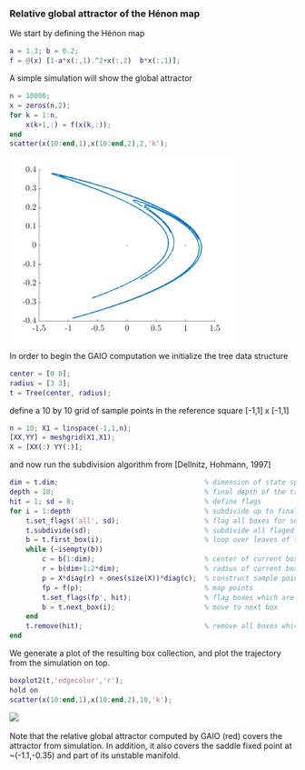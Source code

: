 ### Relative global attractor of the Hénon map

We start by defining the Hénon map
```matlab
a = 1.3; b = 0.2;                                       
f = @(x) [1-a*x(:,1).^2+x(:,2)  b*x(:,1)];              
```
A simple simulation will show the global attractor
```matlab
n = 10000;
x = zeros(n,2);                                        
for k = 1:n, 
    x(k+1,:) = f(x(k,:));
end               
scatter(x(10:end,1),x(10:end,2),2,'k'); 
```
<img src="henon-simulation.png" width="400px"/>

In order to begin the GAIO computation we initialize the tree data structure
```matlab
center = [0 0]; 
radius = [3 3];                         
t = Tree(center, radius);
``` 
define a 10 by 10 grid of sample points in the reference square [-1,1] x [-1,1]
```matlab
n = 10; X1 = linspace(-1,1,n); 
[XX,YY] = meshgrid(X1,X1);
X = [XX(:) YY(:)];
```
and now run the subdivision algorithm from [Dellnitz, Hohmann, 1997]
```matlab
dim = t.dim;                                    % dimension of state space
depth = 18;                                     % final depth of the tree
hit = 1; sd = 8;                                % define flags
for i = 1:depth                                 % subdivide up to final depth
    t.set_flags('all', sd);                     % flag all boxes for subdivision
    t.subdivide(sd);                            % subdivide all flaged boxes
    b = t.first_box(i);                         % loop over leaves of the tree
    while (~isempty(b))
        c = b(1:dim);                           % center of current box
        r = b(dim+1:2*dim);                     % radius of current box
        p = X*diag(r) + ones(size(X))*diag(c);  % construct sample points in current box
        fp = f(p);                              % map points
        t.set_flags(fp', hit);                  % flag boxes which are hit by the image points
        b = t.next_box(i);                      % move to next box
    end
    t.remove(hit);                              % remove all boxes which have *not* been hit
end
```
We generate a plot of the resulting box collection, and plot the trajectory from the simulation on top.
```matlab
boxplot2(t,'edgecolor','r'); 
hold on
scatter(x(10:end,1),x(10:end,2),10,'k');
```
<img src="https://github.com/gaioguy/GAIO/blob/master/doc/henon-attractor.png" width="400px"/>

Note that the relative global attractor computed by GAIO (red) covers the attractor from simulation. In addition, it also covers the saddle fixed point at ~(-1.1,-0.35) and part of its unstable manifold.
